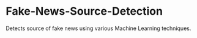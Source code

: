 # Fake-News-Source-Detection
Detects source of fake news using various Machine Learning techniques.

